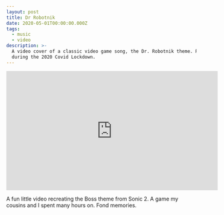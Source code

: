 ```yaml
---
layout: post
title: Dr Robotnik
date: 2020-05-01T00:00:00.000Z
tags:
  - music
  - video
description: >-
  A video cover of a classic video game song, the Dr. Robotnik theme. Recorded
  during the 2020 Covid Lockdown.
---
```


<div style="text-align: center;"><iframe width="560" height="315" src="https://www.youtube.com/embed/JXAT7v6FTTM" frameborder="0" allow="accelerometer; autoplay; encrypted-media; gyroscope; picture-in-picture" allowfullscreen></iframe></div>

A fun little video recreating the Boss theme from Sonic 2. A game my cousins and I spent many hours on. Fond memories.
